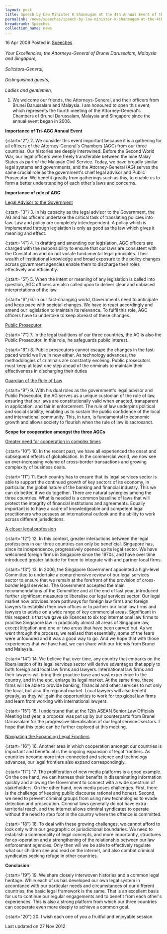 ```yaml
---
layout: post
title: Speech by Law Minister K Shanmugam at the 4th Annual Event of the Attorney-General's Chamber of Brunei Darussalam, Malaysia and Singapore
permalink: /news/speeches/speech-by-law-minister-k-shanmugam-at-the-4th-annual-event-of-the-attorney-general-s-chamber-of
breadcrumb: Speeches
collection_name: news
---
```



16 Apr 2009 Posted in [Speeches](/news/speeches)
<br>  
*Your Excellencies, the Attorneys-General of Brunei Darussalam, Malaysia and Singapore,*
<br>  
*Solicitors-General,*
<br>  
*Distinguished guests,*
<br>  
*Ladies and gentlemen,*
<br>  


1. We welcome our friends, the Attorneys-General, and their officers from Brunei Darussalam and Malaysia.  I am honoured to open this event, which represents the fourth meeting of the Attorney-General's Chambers of Brunei Darussalam, Malaysia and Singapore since the annual event began in 2006.

**Importance of Tri-AGC Annual Event**

{:start="2"}
2. We consider this event important because it is a gathering for all officers of the Attorney-General's Chambers (AGC) from our three countries.  Our histories are deeply intertwined.  Before the Second World War, our legal officers were freely transferable between the nine Malay States as part of the Malayan Civil Service.  Today, we have broadly similar legal systems and governments, and the Attorney-General (AG) serves the same crucial role as the government's chief legal advisor and Public Prosecutor.  We benefit greatly from gatherings such as this, to enable us to form a better understanding of each other's laws and concerns.

**Importance of role of AGC**

<u>Legal Advisor to the Government</u>

{:start="3"}
3. In his capacity as the legal advisor to the Government, the AG and his officers undertake the critical task of translating policies into law.  Law and policy are completely interdependent.  A policy which is implemented through legislation is only as good as the law which gives it meaning and effect.  

{:start="4"}
4. In drafting and amending our legislation, AGC officers are charged with the responsibility to ensure that our laws are consistent with the Constitution and do not violate fundamental legal principles.  Their wealth of institutional knowledge and broad exposure to the policy changes across government agencies enable them to discharge their roles effectively and efficiently.

{:start="5"}
5. When the intent or meaning of any legislation is called into question, AGC officers are also called upon to deliver clear and unbiased interpretations of the law.  

{:start="6"}
6. In our fast-changing world, Governments need to anticipate and keep pace with societal changes.  We have to react accordingly and amend our legislation to maintain its relevance.  To fulfil this role, AGC officers have to undertake to keep abreast of these changes.


<u>Public Prosecutor</u>

{:start="7"}
7. In the legal traditions of our three countries, the AG is also the Public Prosecutor.  In this role, he safeguards public interest.

 
{:start="8"}
8. Public prosecutors cannot escape the changes in the fast-paced world we live in now either.  As technology advances, the methodologies of criminals are constantly evolving.  Public prosecutors must keep at least one step ahead of the criminals to maintain their effectiveness in discharging their duties


<u>Guardian of the Rule of Law</u>

{:start="9"}
9. With his dual roles as the government's legal advisor and Public Prosecutor, the AG serves as a unique custodian of the rule of law, ensuring that our laws are constitutionally valid when enacted, transparent in application, and fair in enforcement.  The rule of law underpins political and social stability, enabling us to sustain the public confidence of the local and international community.  This, in turn, is fundamental to economic growth and allows society to flourish when the rule of law is sacrosanct.

**Scope for cooperation amongst the three AGCs**

<u>Greater need for cooperation in complex times</u>

{:start="10"}
10. In the recent past, we have all experienced the onset and subsequent effects of globalisation.  In the commercial world, we now see an ever-increasing volume of cross-border transactions and growing complexity of business deals.

{:start="11"}
11. Each country has to ensure that its legal services sector is able to support the continued growth of key sectors of its economy, in particular, the global nature of the banking and financial industry.  This we can do better, if we do together. There are natural synergies among the three countries.  What is needed is a common baseline of laws that will protect the integrity of financial institutions and agreements.  Equally important is to have a cadre of knowledgeable and competent legal practitioners who possess an international outlook and the ability to work across different jurisdictions.

<u>A closer legal profession</u>

{:start="12"}
12. In this context, greater interactions between the legal professions in our three countries can only be beneficial.  Singapore has, since its independence, progressively opened up its legal sector.  We have welcomed foreign firms in Singapore since the 1970s, and have over time introduced greater latitude for them to integrate with and partner local firms.  

 
{:start="13"}
13. In 2006, the Singapore Government appointed a high-level Committee to undertake a comprehensive review of our legal services sector to ensure that we remain at the forefront of the provision of cross-border legal services.  The Government accepted the main recommendations of the Committee and at the end of last year, introduced further significant measures to liberalise our legal services sector.  Our legal market now provides more pathways for foreign law firms and foreign lawyers to establish their own offices or to partner our local law firms and lawyers to advise on a wide range of key commercial areas.  Significant in this respect is that we gave six licences to six top international law firms to practise Singapore law in practically almost all areas of Singapore law, except litigation and one or two areas that have been carved out. As we went through the process, we realised that essentially, some of the fears were unfounded and it was a good way to go. And we hope that with those experiences that we have had, we can share with our friends from Brunei and Malaysia.  

 
{:start="14"}
14. We believe that over time, any country that embarks on the liberalisation of its legal services sector will derive advantages that apply to both foreign and local law firms and lawyers.  International law firms and their lawyers will bring their practice base and vast experience to the country, and in the end, enlarge its legal market.  At the same time, these firms will be able to provide banking, financial and other services to not only the local, but also the regional market.  Local lawyers will also benefit greatly, as they will gain the opportunities to work for top global law firms and learn from working with international lawyers.  

 
{:start="15"}
15. I understand that at the 12th ASEAN Senior Law Officials Meeting last year, a proposal was put up by our counterparts from Brunei Darussalam for the progressive liberalisation of our legal services sectors.  I hope that this topic can be further explored at this meeting.

<u>Navigating the Expanding Legal Frontiers</u>

{:start="16"}
16. Another area in which cooperation amongst our countries is important and beneficial is the ongoing expansion of legal frontiers.  As countries become more inter-connected and science and technology advances, our legal frontiers also expand correspondingly.  

 
{:start="17"}
17. The proliferation of new media platforms is a good example.  On the one hand, we can harness their benefits in disseminating information quickly and allowing the Government to connect with a wide spectrum of stakeholders.  On the other hand, new media poses challenges.  First, there is the challenge of keeping public discourse rational and honest.  Second, we need to prevent criminal groups from using new technologies to evade detection and prosecution.  Criminal laws generally do not have extra-territorial reach, and the internet allows criminal syndicates to operate without the need to step foot in the country where the offence is committed.  

 
{:start="18"}
18. To deal with these growing challenges, we cannot afford to look only within our geographic or jurisdictional boundaries.  We need to establish a commonality of legal concepts, and more importantly, structures for co-operation and a strengthening of the relationship between our law enforcement agencies.  Only then will we be able to effectively regulate what our children see and read on the internet, and also combat criminal syndicates seeking refuge in other countries.  

**Conclusion**

{:start="19"}
19. We share closely interwoven histories and a common legal heritage.  While each of us has developed our own legal system in accordance with our particular needs and circumstances of our different countries, the basic legal framework is the same.  That is an excellent basis for us to continue our regular engagements and to benefit from each other's experiences.  This is also a strong platform from which our three countries can cooperate even more deeply to achieve a common goal.

 
{:start="20"}
20. I wish each one of you a fruitful and enjoyable session.

<p class="right-side-updated">Last updated on 27 Nov 2012</p>
